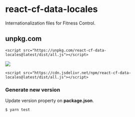 # react-cf-data-locales

Internationalization files for Fitness Control.

## unpkg.com
```
<script src="https://unpkg.com/react-cf-data-locales@latest/dist/all.js"></script>
```

[![](https://data.jsdelivr.com/v1/package/npm/react-cf-data-locales/badge)](https://www.jsdelivr.com/package/npm/react-cf-data-locales)
```
<script src="https://cdn.jsdelivr.net/npm/react-cf-data-locales@latest/dist/all.js"></script>
```

### Generate new version

Update version property on **package.json**.

    $ yarn test
